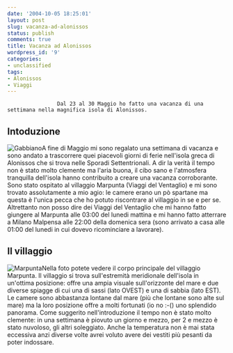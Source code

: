 ```yaml
---
date: '2004-10-05 18:25:01'
layout: post
slug: vacanza-ad-alonissos
status: publish
comments: true
title: Vacanza ad Alonissos
wordpress_id: '9'
categories:
- unclassified
tags:
- Alonissos
- Viaggi
---
```


                    Dal 23 al 30 Maggio ho fatto una vacanza di una settimana nella magnifica isola di Alonissos.


## Intoduzione


![Gabbiano](http://localhost/wordpress/wp-content/uploads/2008/02/gabbiano.png)A fine di Maggio mi sono regalato una settimana di vacanza e sono andato a trascorrere                         quei piacevoli giorni di ferie nell'isola greca di Alonissos che si trova nelle Sporadi                         Settentrionali.
A dir la verità il tempo non è stato molto clemente ma l'aria buona, il cibo                         sano e l'atmosfera tranquilla dell'isola hanno contribuito a creare una vacanza corroborante.
Sono stato ospitato al villaggio Marpunta (Viaggi del Ventaglio) e mi sono trovato assolutamente                         a mio agio: le camere erano un pò spartane ma questa è l'unica pecca che ho potuto                         riscontrare al villaggio in se e per se. Altrettanto non posso dire dei Viaggi del Ventaglio che                         mi hanno fatto giungere al Marpunta alle 03:00 del lunedi mattina e mi hanno fatto atterrare a                         Milano Malpensa alle 22:00 della domenica sera (sono arrivato a casa alle 01:00 del lunedi in cui                         dovevo ricominciare a lavorare).


## Il villaggio


![Marpunta](http://localhost/wordpress/wp-content/uploads/2008/02/marpunta_small.png)Nella foto potete vedere il corpo principale del villaggio Marpunta. Il villaggio si                         trova sull'estremità meridionale dell'isola in un'ottima posizione: offre una ampia                         visuale sull'orizzonte del mare e due diverse spiagge di cui una di sassi (lato OVEST) e                         una di sabbia (lato EST). Le camere sono abbastanza lontane dal mare (più che lontane                         sono alte sul mare) ma la loro posizione offre a molti fortunati (io no :-() uno splendido                         panorama.
Come suggerito nell'introduzione il tempo non è stato molto clemente: in una settimana è                         piovuto un giorno e mezzo, per 2 e mezzo è stato nuvoloso, gli altri soleggiato. Anche la                         temperatura non è mai stata eccessiva anzi diverse volte avrei voluto avere dei vestiti più                         pesanti da poter indossare.
